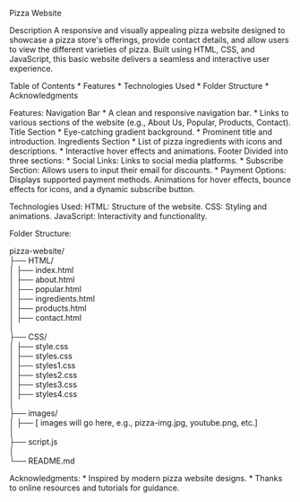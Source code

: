 Pizza Website

Description
         A responsive and visually appealing pizza website designed to showcase a pizza store's offerings, provide contact details, 
and allow users to view the different varieties of pizza. Built using HTML, CSS, and JavaScript, 
this basic website delivers a seamless and interactive user experience.

Table of Contents
       * Features
       * Technologies Used
       * Folder Structure
       * Acknowledgments
       
Features:
Navigation Bar
       * A clean and responsive navigation bar.
       * Links to various sections of the website (e.g., About Us, Popular, Products, Contact).
Title Section
      * Eye-catching gradient background.
      * Prominent title and introduction.
Ingredients Section
      * List of pizza ingredients with icons and descriptions.
      * Interactive hover effects and animations.
Footer
Divided into three sections:
      * Social Links: Links to social media platforms.
      * Subscribe Section: Allows users to input their email for discounts.
      * Payment Options: Displays supported payment methods.
Animations for hover effects, bounce effects for icons, and a dynamic subscribe button.

Technologies Used:
     HTML: Structure of the website.
     CSS: Styling and animations.
     JavaScript: Interactivity and functionality.

Folder Structure:

pizza-website/  
├── HTML/  
│   ├── index.html  
│   ├── about.html  
│   ├── popular.html  
│   ├── ingredients.html  
│   ├── products.html  
│   ├── contact.html  
│  
├── CSS/  
│   ├── style.css  
│   ├── styles.css  
│   ├── styles1.css  
│   ├── styles2.css  
│   ├── styles3.css  
│   ├── styles4.css  
│  
├── images/  
│   ├── [ images will go here, e.g., pizza-img.jpg, youtube.png, etc.]  
│  
├── script.js  
│  
└── README.md  

Acknowledgments:
    * Inspired by modern pizza website designs.
    * Thanks to online resources and tutorials for guidance.

